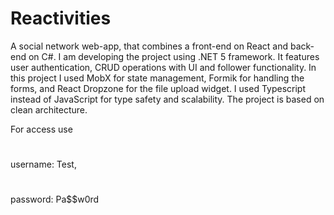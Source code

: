 # Reactivities

A social network web-app, that combines a front-end on React and back-end on C#. I am developing the project using .NET 5 framework. It features user authentication, CRUD operations with UI and follower functionality. In this project I used MobX for state management, Formik for handling the forms, and React Dropzone for the file upload widget. I used Typescript instead of JavaScript for type safety and scalability. The project is based on clean architecture.

For access use
#
username: Test,
#
password: Pa$$w0rd

